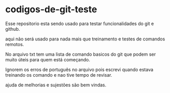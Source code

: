 # codigos-de-git-teste
Esse repositorio esta sendo usado para testar funcionalidades do git e github.

aqui não será usado para nada mais que treinamento e testes de comandos remotos.

No arquivo txt tem uma lista de comando basicos do git que podem ser muito úteis para quem está começando.

Ignorem os erros de português no arquivo pois escrevi quando estava treinando os comando e nao tive tempo de revisar.

ajuda de melhorias  e sujestões são bem vindas. 
